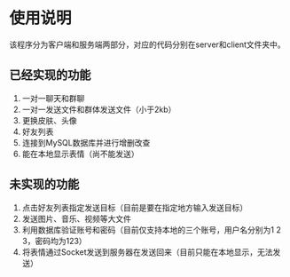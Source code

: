 # 使用说明

该程序分为客户端和服务端两部分，对应的代码分别在server和client文件夹中。

## 已经实现的功能

1. 一对一聊天和群聊
2. 一对一发送文件和群体发送文件（小于2kb）
3. 更换皮肤、头像
4. 好友列表
5. 连接到MySQL数据库并进行增删改查
6. 能在本地显示表情（尚不能发送）

## 未实现的功能

1. 点击好友列表指定发送目标（目前是要在指定地方输入发送目标）
2. 发送图片、音乐、视频等大文件
3. 利用数据库验证账号和密码（目前仅支持本地的三个账号，用户名分别为1 2 3，密码均为123）
4. 将表情通过Socket发送到服务器在发送回来（目前只能在本地显示，无法发送）